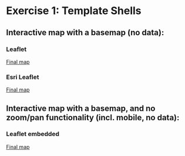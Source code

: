 # Exercise 1: Template Shells

## Interactive map with a basemap (no data):   

###  Leaflet  
[Final map](http://geospatialem.github.io/getting-started-with-leaflet/templates/leaflet/index.html)  

### Esri Leaflet
[Final map](http://geospatialem.github.io/getting-started-with-leaflet/templates/esri-leaflet/index.html)  

## Interactive map with a basemap, and no zoom/pan functionality (incl. mobile, no data):

### Leaflet embedded
[Final map](http://geospatialem.github.io/getting-started-with-leaflet/templates/leaflet-embedded/index.html)
